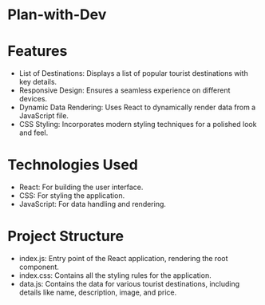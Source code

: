# Plan-with-Dev

# Features
- List of Destinations: Displays a list of popular tourist destinations with key details.
- Responsive Design: Ensures a seamless experience on different devices.
- Dynamic Data Rendering: Uses React to dynamically render data from a JavaScript file.
- CSS Styling: Incorporates modern styling techniques for a polished look and feel.

# Technologies Used
- React: For building the user interface.
- CSS: For styling the application.
- JavaScript: For data handling and rendering.

# Project Structure
- index.js: Entry point of the React application, rendering the root component.
- index.css: Contains all the styling rules for the application.
- data.js: Contains the data for various tourist destinations, including details like name, description, image, and price.
